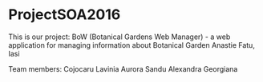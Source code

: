 # ProjectSOA2016

This is our project: BoW (Botanical Gardens Web Manager) - a web application for managing information about Botanical Garden Anastie Fatu, Iasi

Team members: 
Cojocaru Lavinia Aurora
Sandu Alexandra Georgiana
